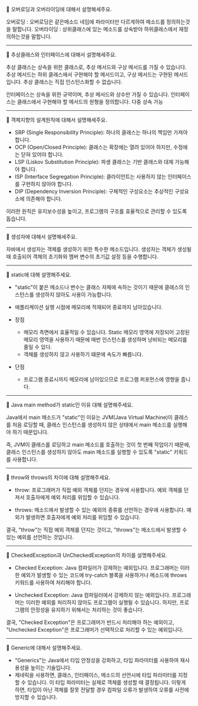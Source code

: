 🔔 오버로딩과 오버라이딩에 대해서 설명해세주요.

오버로딩 : 오버로딩은 같은메소드 네임에 파라미터만 다르게하여 메소드를 정의하는것을 말합니다.
오버라이딩 : 상위클래스에 있는 메소드를 상속받아 하위클래스에서 재정의하는것을 말합니다.

---
🔔 추상클래스와 인터페이스에 대해서 설명해세주요.

추상 클래스는 상속을 위한 클래스로, 추상 메서드와 구상 메서드를 가질 수 있습니다. 추상 메서드는 하위 클래스에서 구현해야 할 메서드이고, 구상 메서드는 구현된 메서드입니다. 추상 클래스는 직접 인스턴스화할 수 없습니다.

인터페이스는 상속을 위한 규약이며, 추상 메서드와 상수만 가질 수 있습니다. 인터페이스는 클래스에서 구현해야 할 메서드의 원형을 정의합니다. 다중 상속 가능

---
🔔 객체지향의 설계원칙에 대해서 설명해세주요.

* SRP (Single Responsibility Principle): 하나의 클래스는 하나의 책임만 가져야 합니다.
* OCP (Open/Closed Principle): 클래스는 확장에는 열려 있어야 하지만, 수정에는 닫혀 있어야 합니다.
* LSP (Liskov Substitution Principle): 파생 클래스는 기반 클래스와 대체 가능해야 합니다.
* ISP (Interface Segregation Principle): 클라이언트는 사용하지 않는 인터페이스를 구현하지 않아야 합니다.
* DIP (Dependency Inversion Principle): 구체적인 구성요소는 추상적인 구성요소에 의존해야 합니다.

이러한 원칙은 유지보수성을 높이고, 프로그램의 구조를 효율적으로 관리할 수 있도록 돕습니다.

---
🔔 생성자에 대해서 설명해세주요.

자바에서 생성자는 객체를 생성하기 위한 특수한 메소드입니다. 생성자는 객체가 생성될 때 호출되어 객체의 초기화와 멤버 변수의 초기값 설정 등을 수행합니다.

---
🔔 static에 대해 설명해주세요.

* "static"이 붙은 메소드나 변수는 클래스 자체에 속하는 것이기 때문에 클래스의 인스턴스를 생성하지 않아도 사용이 가능합니다.
* 애플리케이션 실행 시점에 메모리에 적재되어 종료까지 남아있습니다.

* 장점
  * 메모리 측면에서 효율적일 수 있습니다. Static 메모리 영역에 저장되어 고정된 메모리 영역을 사용하기 때문에 매번 인스턴스를 생성하며 낭비되는 메모리를 줄일 수 있다.
  * 객체를 생성하지 않고 사용하기 떄문에 속도가 빠릅니다.
* 단점
  * 프로그램 종료시까지 메모리에 남아있으므로 프로그램 퍼포먼스에 영향을 줍니다.


---
🔔 Java main method가 static인 이유 대해 설명해주세요.

Java에서 main 메소드가 "static"인 이유는 JVM(Java Virtual Machine)이 클래스를 처음 로딩할 때, 클래스 인스턴스를 생성하지 않은 상태에서 main 메소드를 실행해야 하기 때문입니다.

즉, JVM이 클래스를 로딩하고 main 메소드를 호출하는 것이 첫 번째 작업이기 때문에, 클래스 인스턴스를 생성하지 않아도 main 메소드를 실행할 수 있도록 "static" 키워드를 사용합니다.

---
🔔 throw와 throws의 차이에 대해 설명해주세요.

* throw: 프로그래머가 직접 예외 객체를 던지는 경우에 사용합니다. 예외 객체를 던져서 호출자에게 예외 처리를 위임할 수 있습니다.

* throws: 메소드에서 발생할 수 있는 예외의 종류를 선언하는 경우에 사용합니다. 예외가 발생하면 호출자에게 예외 처리를 위임할 수 있습니다.

결국, "throw"는 직접 예외 객체를 던지는 것이고, "throws"는 메소드에서 발생할 수 있는 예외를 선언하는 것입니다.

---
🔔 CheckedException과 UnCheckedException의 차이를 설명해주세요.

* Checked Exception: Java 컴파일러가 강제하는 예외입니다. 프로그래머는 이러한 예외가 발생할 수 있는 코드에 try-catch 블록을 사용하거나 메소드에 throws 키워드를 사용하여 처리해야 합니다.

* Unchecked Exception: Java 컴파일러에서 강제하지 않는 예외입니다. 프로그래머는 이러한 예외를 처리하지 않아도 프로그램이 실행될 수 있습니다. 하지만, 프로그램의 안정성을 유지하기 위해서는 처리하는 것이 좋습니다.

결국, "Checked Exception"은 프로그래머가 반드시 처리해야 하는 예외이고, "Unchecked Exception"은 프로그래머가 선택적으로 처리할 수 있는 예외입니다.

---
🔔 Generic에 대해서 설명해주세요.

* "Generics"는 Java에서 타입 안정성을 강화하고, 타입 파라미터를 사용하여 재사용성을 높이는 기술입니다.
* 제네릭을 사용하면, 클래스, 인터페이스, 메소드의 선언시에 타입 파라미터를 지정할 수 있습니다. 이 타입 파라미터는 실제로 객체를 생성할 때 결정됩니다. 이렇게 하면, 타입이 아닌 객체를 잘못 전달할 경우 컴파일 오류가 발생하여 오류를 사전에 방지할 수 있습니다.
